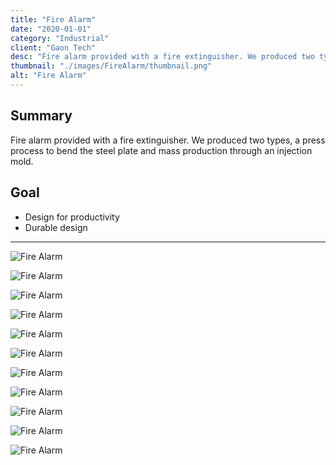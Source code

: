 ```yaml
---
title: "Fire Alarm"
date: "2020-01-01"
category: "Industrial"
client: "Gaon Tech"
desc: "Fire alarm provided with a fire extinguisher. We produced two types, a press process to bend the steel plate and mass production through an injection mold."
thumbnail: "./images/FireAlarm/thumbnail.png"
alt: "Fire Alarm"
---
```


## Summary

Fire alarm provided with a fire extinguisher. We produced two types, a press process to bend the steel plate and mass production through an injection mold.

## Goal

- Design for productivity
- Durable design

---

![Fire Alarm](https://i.imgur.com/u9fWvx0.png)

![Fire Alarm](https://i.imgur.com/KKzE9OK.jpg)

![Fire Alarm](https://i.imgur.com/tRvchup.jpg)

![Fire Alarm](https://i.imgur.com/6RV775y.png)

![Fire Alarm](https://i.imgur.com/AsKzVes.jpg)

![Fire Alarm](https://i.imgur.com/W8Yo2RF.png)

![Fire Alarm](https://i.imgur.com/hUC7mT1.png)

![Fire Alarm](https://i.imgur.com/7ZNpy3h.png)

![Fire Alarm](https://i.imgur.com/kuAHmBe.png)

![Fire Alarm](https://i.imgur.com/qRehrGX.png)

![Fire Alarm](https://i.imgur.com/MVOzPe1.png)
